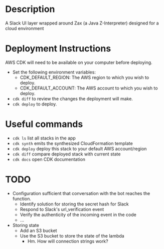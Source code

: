 # Description
A Slack UI layer wrapped around Zax (a Java Z-Interpreter) designed for a cloud environment

# Deployment Instructions
AWS CDK will need to be available on your computer before deploying.

* Set the following environment variables:
  * CDK_DEFAULT_REGION: The AWS region to which you wish to deploy.
  * CDK_DEFAULT_ACCOUNT: The AWS account to which you wish to deploy.
* `cdk diff` to review the changes the deployment will make.
* `cdk deploy` to deploy.

# Useful commands
* `cdk ls`          list all stacks in the app
* `cdk synth`       emits the synthesized CloudFormation template
* `cdk deploy`      deploy this stack to your default AWS account/region
* `cdk diff`        compare deployed stack with current state
* `cdk docs`        open CDK documentation

# TODO
* Configuration sufficient that conversation with the bot reaches the function.
  * Identify solution for storing the secret hash for Slack
  * Respond to Slack's url_verification event
  * Verify the authenticity of the incoming event in the code
  * ...
* Storing state
  * Add an S3 bucket
  * Use the S3 bucket to store the state of the lambda
    * Hm. How will connection strings work?
